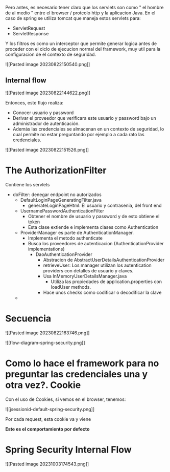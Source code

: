 
Pero antes, es necesario tener claro que los servlets son como " el hombre de al medio " entre el browser / protcolo http y la aplicacion Java. En el caso de spring se utiliza tomcat que maneja estos servlets para:

* ServletRequest
* ServletResponse

Y los filtros es como un interceptor que permite generar logica antes de proceder con el ciclo de ejecucion normal del framework, muy util para la configuracion de el contexto de seguridad.

![[Pasted image 20230822150540.png]]

## Internal flow

![[Pasted image 20230822144622.png]]

Entonces, este flujo realiza:
* Conocer usuario y password
* Derivar el proveedor que verificara este usuario y password bajo un administrador de autenticación.
* Además las credenciales se almacenan en un contexto de seguridad, lo cual permite no estar preguntando por ejemplo a cada rato las credenciales.

![[Pasted image 20230822151526.png]]

# The AuthorizationFilter

Contiene los servlets

* doFilter: denegar endpoint no autorizados
	* DefaultLoginPageGeneratingFilter.java
		* generateLoginPageHtml: El usuario y contrasenia, del front end
	* UsernamePasswordAuthenticationFilter
		* Obtener el nombre de usuario y password y de esto obtiene el token
		* Esta clase extiende e implementa clases como Authentication
	* ProviderManager es parte de AuthenticationManager.
		* Implementa el metodo authenticate
		* Busca los proveedores de autenticacion (AuthenticationProvider implementations)
			* DaoAuthenticationProvider
				* Abstracion de AbstractUserDetailsAuthenticationProvider
				* retrieveUser: Los manager utilizan los autentication providers con detalles de usuario y claves.
				* Usa InMemoryUserDetailsManager.java
					* Utiliza las propiedades de application.properties con loadUser methods.
				* Hace unos checks como codificar o decodificar la clave
	* 

# Secuencia

![[Pasted image 20230822163746.png]]

![[flow-diagram-spring-security.png]]

# Como lo hace el framework para no preguntar las credenciales una y otra vez?. Cookie

Con el uso de Cookies, si vemos en el browser, tenemos:

![[jsessionid-default-spring-security.png]]

Por cada request, esta cookie va y viene

**Este es el comportamiento por defecto**

# Spring Security Internal Flow

![[Pasted image 20231003174543.png]]